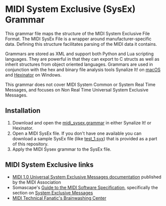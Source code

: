 # MIDI System Exclusive (SysEx) Grammar

This grammar file maps the structure of the MIDI System Exclusive File Format. The MIDI SysEx File is a wrapper around manufacturer-specific data. Defining this structure facilitates parsing of the MIDI data it contains.

Grammars are stored as XML and support both Python and Lua scripting languages. They are powerful in that they can export to C structs as well as inherit structures from object oriented languages. Grammars are used in conjunction with the hex and binary file analysis tools Synalize It! on [macOS](https://www.synalysis.net) and [Hexinator](https://hexinator.com) on Windows.

This grammar does not cover MIDI System Common or System Real Time Messages, and focuses on Non Real Time Universal System Exclusive Messages.

## Installation
1. Download and open the <a href="https://github.com/codemechanic/midi-sysex-grammar/blob/main/grammar/midi_sysex.grammar?raw=true">midi_sysex.grammar</a> in either Synalize It! or Hexinator.
2. Open a MIDI SysEx file. If you don't have one available you can download a sample SysEx file (like <a href="https://github.com/codemechanic/midi-sysex-grammar/blob/main/test_sysex/test_1.syx?raw=true">test_1.syx</a>) that is provided as a part of this repository.
3. Apply the MIDI Sysex grammar to the SysEx file.

## MIDI System Exclusive links
- <a href="https://www.midi.org/specifications-old/item/table-4-universal-system-exclusive-messages">MIDI 1.0 Universal System Exclusive Messages documentation</a> published by the MIDI Association
- Somascape's <a href="http://www.somascape.org/midi/tech/spec.html">Guide to the MIDI Software Specification</a>, specifically the section on <a href="http://www.somascape.org/midi/tech/spec.html#sysexmsgs">System Exclusive Messages</a>
- <a href="http://web.archive.org/web/20070813201804/www.borg.com/~jglatt/">MIDI Technical Fanatic's Brainwashing Center</a>


